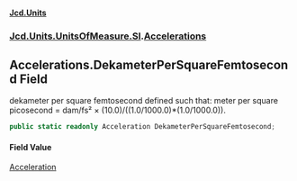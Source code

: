 #### [Jcd.Units](index.md 'index')

### [Jcd.Units.UnitsOfMeasure.SI](Jcd.Units.UnitsOfMeasure.SI.md 'Jcd.Units.UnitsOfMeasure.SI').[Accelerations](Accelerations.md 'Jcd.Units.UnitsOfMeasure.SI.Accelerations')

## Accelerations.DekameterPerSquareFemtosecond Field

dekameter per square femtosecond defined such that: meter per square picosecond = dam/fs² ×
(10.0)/((1.0/1000.0)*(1.0/1000.0)).

```csharp
public static readonly Acceleration DekameterPerSquareFemtosecond;
```

#### Field Value

[Acceleration](Acceleration.md 'Jcd.Units.UnitTypes.Acceleration')